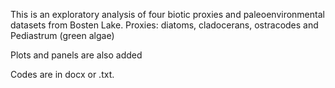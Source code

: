 This is an exploratory analysis of four biotic proxies and paleoenvironmental datasets from Bosten Lake. 
Proxies: diatoms, cladocerans, ostracodes and Pediastrum (green algae)

Plots and panels are also added 


Codes are in docx or .txt. 

